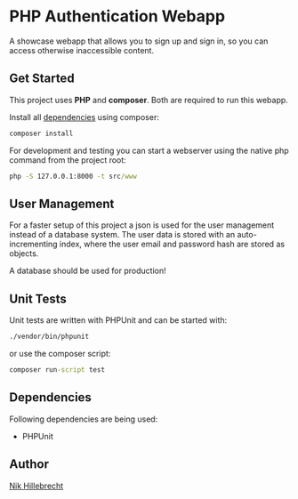 # PHP Authentication Webapp

A showcase webapp that allows you to sign up and sign in, so you can access otherwise inaccessible content.


## Get Started

This project uses **PHP** and **composer**. Both are required to run this webapp.

Install all [dependencies](#dependencies) using composer:

```cmd
composer install
```

For development and testing you can start a webserver using the native php command from the project root:

```cmd
php -S 127.0.0.1:8000 -t src/www
```


## User Management

For a faster setup of this project a json is used for the user management instead of a database system. The user data is stored with an auto-incrementing index, where the user email and password hash are stored as objects.

A database should be used for production!


## Unit Tests

Unit tests are written with PHPUnit and can be started with:

```cmd
./vendor/bin/phpunit
```

or use the composer script:

```cmd
composer run-script test
```


## Dependencies

Following dependencies are being used:

- PHPUnit


## Author

[Nik Hillebrecht](https://github.com/NikHille)